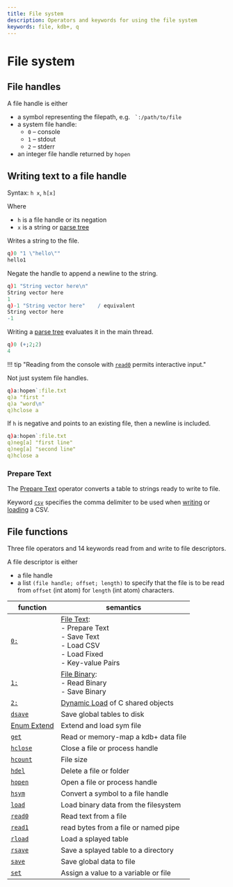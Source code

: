 ```yaml
---
title: File system
description: Operators and keywords for using the file system
keywords: file, kdb+, q
---
```

# File system




## File handles

A file handle is either

-   a symbol representing the filepath, e.g. `` `:/path/to/file``
-   a system file handle:
    +   `0` – console
    +   `1` – stdout
    +   `2` – stderr
-   an integer file handle returned by `hopen`


## Writing text to a file handle

Syntax: `h x`, `h[x]`

Where 

-   `h` is a file handle or its negation
-   `x` is a string or [parse tree](parsetrees.md)

Writes a string to the file.

```q
q)0 "1 \"hello\""
hello1
```

Negate the handle to append a newline to the string.

```q
q)1 "String vector here\n"
String vector here
1
q)-1 "String vector here"    / equivalent
String vector here
-1
```

Writing a [parse tree](parsetrees.md) evaluates it in the main thread.

```q
q)0 (+;2;2)
4
```

!!! tip "Reading from the console with [`read0`](../ref/read0.md#file-handle) permits interactive input."

Not just system file handles.

```q
q)a:hopen`:file.txt
q)a "first "
q)a "word\n"
q)hclose a
```

If `h` is negative and points to an existing file, then a newline is included.

```q
q)a:hopen`:file.txt
q)neg[a] "first line"
q)neg[a] "second line"
q)hclose a
```


### Prepare Text

The [Prepare Text](../ref/file-text.md#prepare-text) operator converts a table to strings ready to write to file. 

Keyword [`csv`](../ref/csv.md) specifies the comma delimiter to be used when [writing](../ref/file-text.md#save-text) or [loading](../ref/file-text.md#load-csv) a CSV.


## File functions

Three file operators and 14 keywords read from and write to file descriptors.

A file descriptor is either 

- a file handle
- a list `(file handle; offset; length)` to specify that the file is to be read from `offset` (int atom) for `length` (int atom) characters. 

function                             | semantics
-------------------------------------|-----------------------
[`0:`](../ref/file-text.md)          | [File Text](../ref/file-text.md):<br>- Prepare Text<br>- Save Text<br>- Load CSV<br>- Load Fixed<br>- Key-value Pairs
[`1:`](../ref/file-binary.md)        | [File Binary](../ref/file-binary.md):<br>- Read Binary<br>- Save Binary
[`2:`](../ref/dynamic-load.md)       | [Dynamic Load](../ref/dynamic-load.md) of C shared objects
[`dsave`](../ref/dsave.md)           | Save global tables to disk
[Enum Extend](../ref/enum-extend.md#filepath) | Extend and load sym file
[`get`](../ref/get.md)               | Read or memory-map a kdb+ data file
[`hclose`](../ref/handles.md#hclose) | Close a file or process handle
[`hcount`](../ref/handles.md#hcount) | File size
[`hdel`](../ref/handles.md#hdel)     | Delete a file or folder
[`hopen`](../ref/handles.md#hopen)   | Open a file or process handle
[`hsym`](../ref/handles.md#hsym)     | Convert a symbol to a file handle
[`load`](../ref/load.md)             | Load binary data from the filesystem
[`read0`](../ref/read0.md)           | Read text from a file
[`read1`](../ref/read1.md)           | read bytes from a file or named pipe
[`rload`](../ref/load.md#rload)      | Load a splayed table
[`rsave`](../ref/save.md#rsave)      | Save a splayed table to a directory
[`save`](../ref/save.md#save)        | Save global data to file
[`set`](../ref/get.md#set)           | Assign a value to a variable or file


